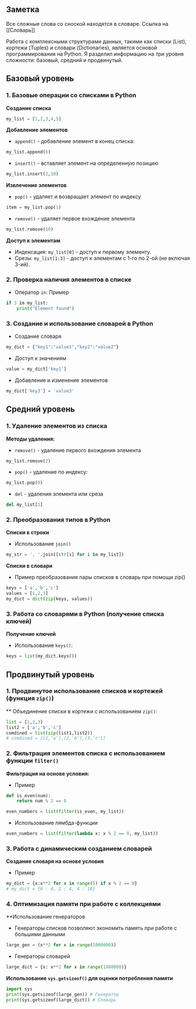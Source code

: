 ## Заметка
Все сложные слова со сноской находятся в словаре. Ссылка на [[Словарь]]

Работа с комплексными структурами данных, такими как списки (List), кортежи (Tuples) и словари (Dictionaries), является основой программирования на Python. Я разделил информацию на три уровня сложности: базовый, средний и продвинутый.

## Базовый уровень
### 1. Базовые операции со списками в Python
**Создание списка**
```python
my_list = [1,2,3,4,5]
```
**Добавление элементов**
+ `append()` - добавление элемент в конец списка:
```python
my_list.append(6)
```
+ `insert()` - вставляет элемент на определенную позицию
```python
my_list.insert(2,10)
```
**Извлечение элементов**
+ `pop()` - удаляет и возвращает элемент по индексу
```python
item = my_list.pop(1)
```
+ `remove()` - удаляет первое вхождение элемента
```python
my_list.remove(10)
```
**Доступ к элементам**
+ Индексация: `my_list[0]` - доступ к первому элементу.
+ Срезы: `my_list[1:3]` - доступ к элементам с 1-го по 2-ой (не включая 3-ий).
### 2. Проверка наличия элементов в списке
+ Оператор `in`: 
Пример
```python
if 3 in my_list:
	print("Element found")
```
### 3. Создание и использование словарей в Python
+ Создание словаря
```python
my_dict = {"key1":"value1","key2":"value2"}
```
+ Доступ к значениям
```python
value = my_dict['key1']
```
+ Добавление и изменение элементов
```python
my_dict['key3'] = 'value3'
```
## Средний уровень
### 1. Удаление элементов из списка
**Методы удаления:**
+ `remove()` - удаление первого вхождения элемента
```python
my_list.remove(2)
```
+ `pop()` - удаление по индексу:
```python
my_list.pop(0)
```
+ `del` - удаления элемента или среза
```python
del my_list[1]
```
### 2. Преобразования типов в Python
**Списки в строки**
+ Использование `join()`
```python
my_str = ', '.join([str[i] for i in my_list])
```
**Списки в словари**
+ Пример преобразования пары списков в словарь при помощи zip() 
```python
keys = ['a','b','c']
values = [1,2,3]
my_dict = dict(zip(keys, values))
```
### 3. Работа со словарями в Python (получение списка ключей)
**Получение ключей**
+ Использование `keys()`:
```python
keys = list(my_dict.keys())
```
## Продвинутый уровень
### 1. Продвинутое использование списков и кортежей (функция `zip()`)
** Объединение списки в кортежи с использованием `zip()`:
```python
list = [1,2,3]
list2 = ['a','b','c']
comdined = list(zip(list1,list2))
# comdined = [(1,'a'),(2,'b'),(3,'c')]
```
### 2. Фильтрация элементов списка с использованием функции `filter()`
**Фильтрация на основе условия:**
+ Пример
```python
def is_even(num):
	return num % 2 == 0

even_numbers = list(filter(is_even, my_list))
```
+ Использование лямбда-функции
```python
even_numbers = list(filter(lambda x: x % 2 == 0, my_list))
```
### 3. Работа с динамическим созданием словарей
**Создание словаря на основе условия**
+ Пример
```python
my_dict = {x:x**2 for x in range(5) if x % 2 == 0}
# my_dict = {0 : 0, 2 : 4, 4 : 16}
```
### 4. Оптимизация памяти при работе с коллекциями
**Использование генераторов
+ Генераторы списков позволяют экономить память при работе с большими данными
```python
large_gen = (x**2 for x in range(1000000))
```
+ Генераторы словарей
```python 
large_dict = {x: x**2 for x in range(1000000)}
```
**Использование `sys.getsizeof()` для оценки потребления памяти**
```python
import sys
print(sys.getsizeof(large_gen)) # Генератор
print(sys.getsizeof(large_dict)) # Словарь
 ```
 